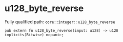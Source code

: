 # u128_byte_reverse

Fully qualified path: `core::integer::u128_byte_reverse`

<pre><code class="language-rust">pub extern fn u128_byte_reverse(input: u128) -&gt; u128 implicits(Bitwise) nopanic;</code></pre>


